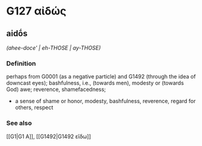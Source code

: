 # G127 αἰδώς

## aidṓs

_(ahee-doce' | eh-THOSE | ay-THOSE)_

### Definition

perhaps from G0001 (as a negative particle) and G1492 (through the idea of downcast eyes); bashfulness, i.e., (towards men), modesty or (towards God) awe; reverence, shamefacedness; 

- a sense of shame or honor, modesty, bashfulness, reverence, regard for others, respect

### See also

[[G1|G1 Α]], [[G1492|G1492 εἴδω]]
